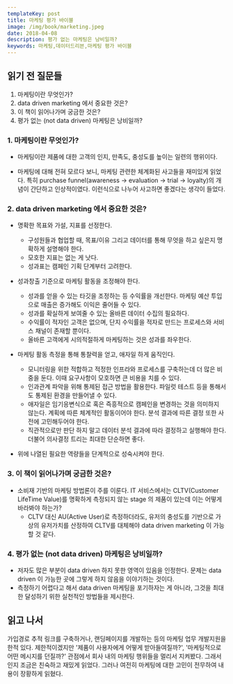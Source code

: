 ```yaml
---
templateKey: post
title: 마케팅 평가 바이블
image: /img/book/marketing.jpeg
date: 2018-04-08
description: 평가 없는 마케팅은 낭비일까?
keywords: 마케팅,데이터드리븐,마케팅 평가 바이블
---
```


## 읽기 전 질문들

1. 마케팅이란 무엇인가?
2. data driven marketing 에서 중요한 것은?
3. 이 책이 읽어나가며 궁금한 것은?
4. 평가 없는 (not data driven) 마케팅은 낭비일까?

### 1. 마케팅이란 무엇인가?

- 마케팅이란 제품에 대한 고객의 인지, 만족도, 충성도를 높이는 일련의 행위이다.

- 마케팅에 대해 전혀 모르다 보니, 마케팅 관련한 체계화된 사고들을 재미있게 읽었다. 특히 purchase funnel(awareness -> evaluation -> trial -> loyalty)의 개념이 간단하고 인상적이였다. 이런식으로 나누어 사고하면 좋겠다는 생각이 들었다.

### 2. data driven marketing 에서 중요한 것은?

- 명확한 목표와 가설, 지표를 선정한다.

    - 구성원들과 협업할 때, 목표/이유 그리고 데이터를 통해 무엇을 하고 싶은지 명확하게 설명해야 한다.
    - 모호한 지표는 없는 게 낫다. 
    - 성과표는 캠페인 기획 단계부터 고려한다.
- 성과창출 기준으로 마케팅 활동을 조정해야 한다. 
    - 성과를 얻을 수 있는 타깃을 조정하는 등 수익률을 개선한다. 마케팅 예산 투입으로 매출은 증가해도 이익은 줄어들 수 있다. 
    - 성과를 확실하게 보여줄 수 있는 올바른 데이터 수집의 필요하다. 
    - 수익률이 적자인 고객은 없으며, 단지 수익률을 적자로 만드는 프로세스와 서비스 채널이 존재할 뿐이다. 
    - 올바른 고객에게 시의적절하게 마케팅하는 것은 성과를 좌우한다.
- 마케팅 활동 측정을 통해 통찰력을 얻고, 애자일 하게 움직인다. 
    - 모니터링을 위한 적합하고 적정한 인프라와 프로세스를 구축하는데 더 많은 비중을 둔다. 이때 요구사항이 모호하면 큰 비용을 치를 수 있다. 
    - 인과관계 파악을 위해 통제된 접근 방법을 활용한다. 파일럿 테스트 등을 통해서도 통제된 환경을 만들어낼 수 있다. 
    - 애자일은 임기응변식으로 혹은 즉흥적으로 캠페인을 변경하는 것을 의미하지 않는다. 계획에 따른 체계적인 활동이어야 한다. 분석 결과에 따른 결정 또한 사전에 고민해두어야 한다. 
    - 직관적으로만 판단 하지 말고 데이터 분석 결과에 따라 결정하고 실행해야 한다. 더불어 의사결정 트리는 최대한 단순하면 좋다.
- 위에 나열된 필요한 역량들을 단계적으로 성숙시켜야 한다.


### 3. 이 책이 읽어나가며 궁금한 것은?

- 소비재 기반의 마케팅 방법론이 주를 이룬다. IT 서비스에서는 CLTV(Customer LifeTime Value)를 명확하게 측정되지 않는 stage 의 제품이 있는데 이는 어떻게 바라봐야 하는가?
    - CLTV 대신 AU(Active User)로 측정하더라도, 유저의 충성도를 기반으로 가상의 유저가치를 산정하여 CLTV를 대체해야 data driven marketing 이 가능할 것 같다. 


### 4. 평가 없는 (not data driven) 마케팅은 낭비일까?

- 저자도 많은 부분이 data driven 하지 못한 영역이 있음을 인정한다. 문제는 data driven 이 가능한 곳에 그렇게 하지 않음을 이야기하는 것이다.
-  측정하기 어렵다고 해서 data driven 마케팅을 포기하자는 게 아니라, 그것을 최대한 달성하기 위한 실천적인 방법들을 제시한다.

## 읽고 나서

가입경로 추적 링크를 구축하거나, 랜딩페이지를 개발하는 등의 마케팅 업무 개발지원을 한적 있다. 제한적이겠지만 '제품이 사용자에게 어떻게 받아들여질까?', '마케팅적으로 어떤 메시지를 던질까?' 관점에서 회사 내의 마케팅 행위들을 멀리서 지켜봤다. 그래서인지 조금은 친숙하고 재밌게 읽었다. 그러나 여전히 마케팅에 대한 고민이 전무하여 내용이 장황하게 읽혔다.
